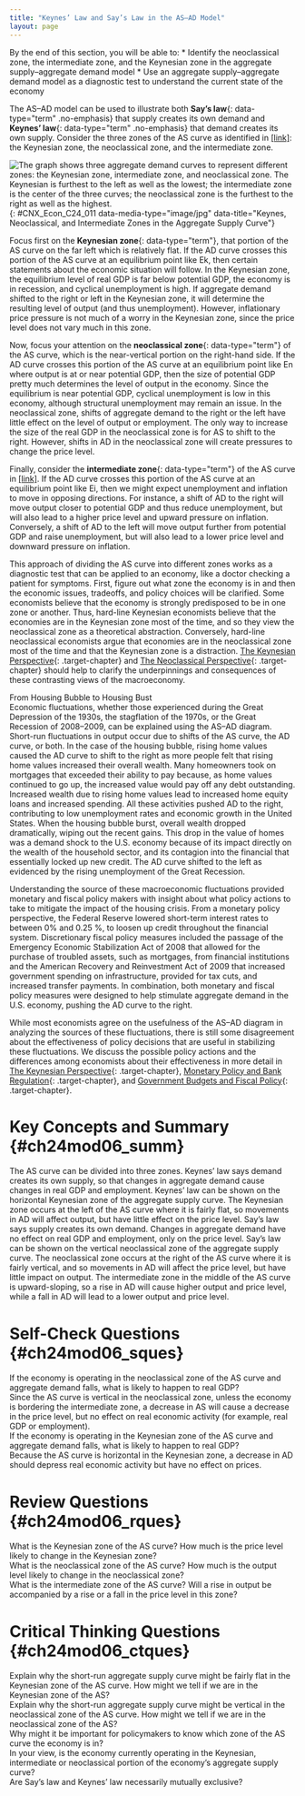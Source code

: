 ```yaml
---
title: "Keynes’ Law and Say’s Law in the AS–AD Model"
layout: page
---
```



<div data-type="abstract" markdown="1">
By the end of this section, you will be able to:
* Identify the neoclassical zone, the intermediate zone, and the Keynesian zone in the aggregate supply–aggregate demand model
* Use an aggregate supply–aggregate demand model as a diagnostic test to understand the current state of the economy

</div>

The AS–AD model can be used to illustrate both **Say’s law**{: data-type="term" .no-emphasis} that supply creates its own demand and **Keynes’ law**{: data-type="term" .no-emphasis} that demand creates its own supply. Consider the three zones of the AS curve as identified in [\[link\]](#CNX_Econ_C24_011)\: the Keynesian zone, the neoclassical zone, and the intermediate zone.

![The graph shows three aggregate demand curves to represent different zones: the Keynesian zone, intermediate zone, and neoclassical zone. The Keynesian is furthest to the left as well as the lowest; the intermediate zone is the center of the three curves; the neoclassical zone is the furthest to the right as well as the highest.](../resources/CNX_Econ_C24_011.jpg "Near the equilibrium Ek, in the Keynesian zone at the far left of the AS curve, small shifts in AD, either to the right or the left, will affect the output level Yk, but will not much affect the price level. In the Keynesian zone, AD largely determines the quantity of output. Near the equilibrium En, in the neoclassical zone at the far right of the AS curve, small shifts in AD, either to the right or the left, will have relatively little effect on the output level Yn, but instead will have a greater effect on the price level. In the neoclassical zone, the near-vertical AS curve close to the level of potential GDP largely determines the quantity of output. In the intermediate zone around equilibrium Ei, movement in AD to the right will increase both the output level and the price level, while a movement in AD to the left would decrease both the output level and the price level."){: #CNX_Econ_C24_011 data-media-type="image/jpg" data-title="Keynes, Neoclassical, and Intermediate Zones in the Aggregate Supply Curve"}

Focus first on the **Keynesian zone**{: data-type="term"}, that portion of the AS curve on the far left which is relatively flat. If the AD curve crosses this portion of the AS curve at an equilibrium point like Ek, then certain statements about the economic situation will follow. In the Keynesian zone, the equilibrium level of real GDP is far below potential GDP, the economy is in recession, and cyclical unemployment is high. If aggregate demand shifted to the right or left in the Keynesian zone, it will determine the resulting level of output (and thus unemployment). However, inflationary price pressure is not much of a worry in the Keynesian zone, since the price level does not vary much in this zone.

Now, focus your attention on the **neoclassical zone**{: data-type="term"} of the AS curve, which is the near-vertical portion on the right-hand side. If the AD curve crosses this portion of the AS curve at an equilibrium point like En where output is at or near potential GDP, then the size of potential GDP pretty much determines the level of output in the economy. Since the equilibrium is near potential GDP, cyclical unemployment is low in this economy, although structural unemployment may remain an issue. In the neoclassical zone, shifts of aggregate demand to the right or the left have little effect on the level of output or employment. The only way to increase the size of the real GDP in the neoclassical zone is for AS to shift to the right. However, shifts in AD in the neoclassical zone will create pressures to change the price level.

Finally, consider the **intermediate zone**{: data-type="term"} of the AS curve in [\[link\]](#CNX_Econ_C24_011). If the AD curve crosses this portion of the AS curve at an equilibrium point like Ei, then we might expect unemployment and inflation to move in opposing directions. For instance, a shift of AD to the right will move output closer to potential GDP and thus reduce unemployment, but will also lead to a higher price level and upward pressure on inflation. Conversely, a shift of AD to the left will move output further from potential GDP and raise unemployment, but will also lead to a lower price level and downward pressure on inflation.

This approach of dividing the AS curve into different zones works as a diagnostic test that can be applied to an economy, like a doctor checking a patient for symptoms. First, figure out what zone the economy is in and then the economic issues, tradeoffs, and policy choices will be clarified. Some economists believe that the economy is strongly predisposed to be in one zone or another. Thus, hard-line Keynesian economists believe that the economies are in the Keynesian zone most of the time, and so they view the neoclassical zone as a theoretical abstraction. Conversely, hard-line neoclassical economists argue that economies are in the neoclassical zone most of the time and that the Keynesian zone is a distraction. [The Keynesian Perspective](/m48749){: .target-chapter} and [The Neoclassical Perspective](/m48756){: .target-chapter} should help to clarify the underpinnings and consequences of these contrasting views of the macroeconomy.

<div data-type="note" id="ch24mod06_bring" class="economics bringhome" data-label="" markdown="1">
<div data-type="title">
From Housing Bubble to Housing Bust
</div>
Economic fluctuations, whether those experienced during the Great Depression of the 1930s, the stagflation of the 1970s, or the Great Recession of 2008–2009, can be explained using the AS–AD diagram. Short-run fluctuations in output occur due to shifts of the AS curve, the AD curve, or both. In the case of the housing bubble, rising home values caused the AD curve to shift to the right as more people felt that rising home values increased their overall wealth. Many homeowners took on mortgages that exceeded their ability to pay because, as home values continued to go up, the increased value would pay off any debt outstanding. Increased wealth due to rising home values lead to increased home equity loans and increased spending. All these activities pushed AD to the right, contributing to low unemployment rates and economic growth in the United States. When the housing bubble burst, overall wealth dropped dramatically, wiping out the recent gains. This drop in the value of homes was a demand shock to the U.S. economy because of its impact directly on the wealth of the household sector, and its contagion into the financial that essentially locked up new credit. The AD curve shifted to the left as evidenced by the rising unemployment of the Great Recession.

Understanding the source of these macroeconomic fluctuations provided monetary and fiscal policy makers with insight about what policy actions to take to mitigate the impact of the housing crisis. From a monetary policy perspective, the Federal Reserve lowered short-term interest rates to between 0% and 0.25 %, to loosen up credit throughout the financial system. Discretionary fiscal policy measures included the passage of the Emergency Economic Stabilization Act of 2008 that allowed for the purchase of troubled assets, such as mortgages, from financial institutions and the American Recovery and Reinvestment Act of 2009 that increased government spending on infrastructure, provided for tax cuts, and increased transfer payments. In combination, both monetary and fiscal policy measures were designed to help stimulate aggregate demand in the U.S. economy, pushing the AD curve to the right.

While most economists agree on the usefulness of the AS–AD diagram in analyzing the sources of these fluctuations, there is still some disagreement about the effectiveness of policy decisions that are useful in stabilizing these fluctuations. We discuss the possible policy actions and the differences among economists about their effectiveness in more detail in [The Keynesian Perspective](/m48749){: .target-chapter}, [Monetary Policy and Bank Regulation](/m48768){: .target-chapter}, and [Government Budgets and Fiscal Policy](/m48791){: .target-chapter}.

</div>

# Key Concepts and Summary   {#ch24mod06_summ}

The AS curve can be divided into three zones. Keynes’ law says demand creates its own supply, so that changes in aggregate demand cause changes in real GDP and employment. Keynes’ law can be shown on the horizontal Keynesian zone of the aggregate supply curve. The Keynesian zone occurs at the left of the AS curve where it is fairly flat, so movements in AD will affect output, but have little effect on the price level. Say’s law says supply creates its own demand. Changes in aggregate demand have no effect on real GDP and employment, only on the price level. Say’s law can be shown on the vertical neoclassical zone of the aggregate supply curve. The neoclassical zone occurs at the right of the AS curve where it is fairly vertical, and so movements in AD will affect the price level, but have little impact on output. The intermediate zone in the middle of the AS curve is upward-sloping, so a rise in AD will cause higher output and price level, while a fall in AD will lead to a lower output and price level.

# Self-Check Questions   {#ch24mod06_sques}

<div data-type="exercise" id="ch24mod06_sques01">
<div data-type="problem" id="ch24mod06_squesp01" markdown="1">
If the economy is operating in the neoclassical zone of the AS curve and aggregate demand falls, what is likely to happen to real GDP?

</div>
<div data-type="solution" id="ch24mod06_sques01s" markdown="1">
Since the AS curve is vertical in the neoclassical zone, unless the economy is bordering the intermediate zone, a decrease in AS will cause a decrease in the price level, but no effect on real economic activity (for example, real GDP or employment).

</div>
</div>

<div data-type="exercise" id="ch24mod06_sques02">
<div data-type="problem" id="ch24mod06_squesp02" markdown="1">
If the economy is operating in the Keynesian zone of the AS curve and aggregate demand falls, what is likely to happen to real GDP?

</div>
<div data-type="solution" id="ch24mod06_sques02s" markdown="1">
Because the AS curve is horizontal in the Keynesian zone, a decrease in AD should depress real economic activity but have no effect on prices.

</div>
</div>

# Review Questions   {#ch24mod06_rques}

<div data-type="exercise" id="ch24mod06_rques01">
<div data-type="problem" id="ch24mod06_rquesp01" markdown="1">
What is the Keynesian zone of the AS curve? How much is the price level likely to change in the Keynesian zone?

</div>
</div>

<div data-type="exercise" id="ch24mod06_rques02">
<div data-type="problem" id="ch24mod06_rquesp02" markdown="1">
What is the neoclassical zone of the AS curve? How much is the output level likely to change in the neoclassical zone?

</div>
</div>

<div data-type="exercise" id="ch24mod06_rques03">
<div data-type="problem" id="ch24mod06_rquesp03" markdown="1">
What is the intermediate zone of the AS curve? Will a rise in output be accompanied by a rise or a fall in the price level in this zone?

</div>
</div>

# Critical Thinking Questions   {#ch24mod06_ctques}

<div data-type="exercise" id="ch24mod06_ctques01">
<div data-type="problem" id="ch24mod06_ctquesp01" markdown="1">
Explain why the short-run aggregate supply curve might be fairly flat in the Keynesian zone of the AS curve. How might we tell if we are in the Keynesian zone of the AS?

</div>
</div>

<div data-type="exercise" id="ch24mod06_ctques02">
<div data-type="problem" id="ch24mod06_ctquesp02" markdown="1">
Explain why the short-run aggregate supply curve might be vertical in the neoclassical zone of the AS curve. How might we tell if we are in the neoclassical zone of the AS?

</div>
</div>

<div data-type="exercise" id="ch24mod06_ctques03">
<div data-type="problem" id="ch24mod06_ctquesp03" markdown="1">
Why might it be important for policymakers to know which zone of the AS curve the economy is in?

</div>
</div>

<div data-type="exercise" id="ch24mod06_ctques04">
<div data-type="problem" id="ch24mod06_ctquesp04" markdown="1">
In your view, is the economy currently operating in the Keynesian, intermediate or neoclassical portion of the economy’s aggregate supply curve?

</div>
</div>

<div data-type="exercise" id="ch24mod06_ctques05">
<div data-type="problem" id="ch24mod06_ctquesp05" markdown="1">
Are Say’s law and Keynes’ law necessarily mutually exclusive?

</div>
</div>

